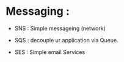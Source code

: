 
Messaging :
===========

- SNS : Simple messageing (network)

- SQS  : decouple ur application via Queue.

- SES : Simple email Services


